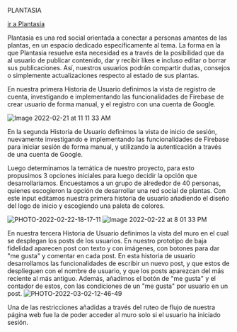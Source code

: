 PLANTASIA 

[ir a Plantasia](src/index.html)

Plantasia es una red social orientada a conectar a personas amantes de las plantas, en un espacio dedicado específicamente al tema. La forma en la que Plantasia resuelve esta necesidad es a través de la posibilidad que da al usuario de publicar contenido, dar y recibir likes e incluso editar o borrar sus publicaciones. Así, nuestros usuarios podrán compartir dudas, consejos o simplemente actualizaciones respecto al estado de sus plantas. 

En nuestra primera Historia de Usuario definimos la vista de registro de cuenta, investigando e implementando las funcionalidades de Firebase de crear usuario de forma manual, y el registro con una cuenta de Google.

![Image 2022-02-21 at 11 11 33 AM](https://user-images.githubusercontent.com/95260008/160394544-3203ef91-0079-4c7e-b5c3-3cc11d37b8b7.jpeg)

En la segunda Historia de Usuario definimos la vista de inicio de sesión, nuevamente investigando e implementando las funcionalidades de Firebase para iniciar sesión de forma manual, y utilizando la autenticación a través de una cuenta de Google. 

Luego determinamos la temática de nuestro proyecto, para esto propusimos 3 opciones iniciales para luego decidir la opción que desarrollaríamos.  Encuestamos a un grupo de alrededor de 40 personas, quienes escogieron la opción de desarrollar una red social de plantas. Con este input editamos nuestra primera historia de usuario añadiendo el diseño del logo de inicio y escogiendo una paleta de colores.

![PHOTO-2022-02-22-18-17-11](https://user-images.githubusercontent.com/95260008/160394133-690b9b07-9aaa-4864-b509-54d4c0a3ed90.jpg)
![Image 2022-02-22 at 8 01 33 PM](https://user-images.githubusercontent.com/95260008/160395606-8c91018c-101b-4012-a0f8-f706dbeb4eaf.jpeg)

En nuestra tercera Historia de Usuario definimos la vista del muro en el cual se desplegan los posts de los usuarios. En nuestro prototipo de baja fidelidad aparecen post con texto y con imágenes, con botones para dar "me gusta" y comentar en cada post. En esta historia de usuario desarrollamos las funcionalidades de escribir un nuevo post, y que estos de desplieguen con el nombre de usuario, y que los posts aparezcan del más reciente al más antiguo. Además, añadimos el botón de "me gusta" y el contador de estos, con las condiciones de un "me gusta" por usuario en un post.
![PHOTO-2022-03-02-12-46-49](https://user-images.githubusercontent.com/95260008/160394216-4b22c13f-b177-44ac-9b9e-a52a812262c1.jpg)

Una de las restricciones añadidas a través del ruteo de flujo de nuestra página web fue la de poder acceder al muro solo si el usuario ha iniciado sesión. 

